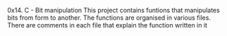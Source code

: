 0x14. C - Bit manipulation
This project contains funtions that manipulates bits from form to another.
The functions are organised in various files. 
There are comments in each file that explain the function written in it

